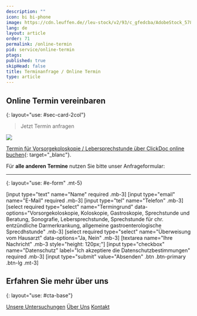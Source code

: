 ```yaml
---
description: ""
icon: bi bi-phone
image: https://cdn.leuffen.de//leu-stock/v2/93/c_gfedcba/AdobeStock_57857048_1_.webp
lang: de
layout: article
order: 71
permalink: /online-termin
pid: service/online-termin
ptags:
published: true
skipHead: false
title: Terminanfrage / Online Termin
type: article
---
```

## Online Termin vereinbaren
{: layout="use: #sec-card-2col"}

> Jetzt Termin anfragen

![](https://cdn.leuffen.de//leu-stock/v2/93/c_gfedcba/AdobeStock_57857048_1_.webp)


[Termin für Vorsorgekoloskopie / Lebersprechstunde über ClickDoc online buchen](https://clickdoc.de/cd-de/institution/Eberswalde/Gastroenterologische%20Praxis%20Eberswalde/ab6becf5-bdef-4a8b-880f-685f135b5591){: target="_blanc"}.

Für **alle anderen Termine** nutzen Sie bitte unser Anfrageformular:

---
{: layout="use: #e-form" .mt-5}

[input type="text"  name="Name" required .mb-3]
[input type="email" name="E-Mail" required .mb-3]
[input type="tel" name="Telefon" .mb-3]
[select required type="select" name="Termingrund" data-options="Vorsorgekoloskopie, Koloskopie,  Gastroskopie, Sprechstunde und Beratung, Sonografie, Lebersprechstunde,  Sprechstunde für chr. entzündliche Darmerkrankung, allgemeine gastroenterologische Sprecdhstunde" .mb-3]
[select required type="select" name="Überweisung vom Hausarzt" data-options="Ja, Nein" .mb-3]
[textarea name="Ihre Nachricht" .mb-3 style="height: 120px;"]
[input type="checkbox" name="Datenschutz" label="Ich akzeptiere die Datenschutzbestimmungen" required .mb-3]
[input type="submit" value="Absenden" .btn .btn-primary .btn-lg .mt-3]



## Erfahren Sie mehr über uns
{: layout="use: #cta-base"}

[Unsere Untersuchungen](/leistungen/untersuchungen.de.html) [Über Uns](/ueber-uns) [Kontakt](/kontakt)
